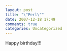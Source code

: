 ```yaml
---
layout: post
title: "\"Perl\""
date: 2007-12-18 17:49
comments: true
categories: Uncategorized
---
```

Happy birthday!!!
